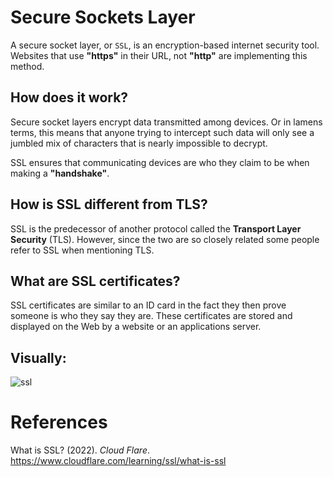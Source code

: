 # Secure Sockets Layer

A secure socket layer, or <code>SSL</code>, is an encryption-based internet security tool. Websites that use **"https"** in their URL, not **"http"** are implementing this method. 

## How does it work? 
Secure socket layers encrypt data transmitted among devices. Or in lamens terms, this means 
that anyone trying to intercept such data will only see a jumbled mix of characters that is nearly 
impossible to decrypt. 

SSL ensures that communicating devices are who they claim to be when making a **"handshake"**. 


## How is SSL different from TLS? 
SSL is the predecessor of another protocol called the **Transport Layer Security** (TLS). However, since 
the two are so closely related some people refer to SSL when mentioning TLS. 

## What are SSL certificates? 
SSL certificates are similar to an ID card in the fact they then prove someone is who they say they are. These certificates 
are stored and displayed on the Web by a website or an applications server. 

## Visually: 
![ssl](https://user-images.githubusercontent.com/109105989/205822722-e337327f-425e-4ad7-aa90-3dd5fa5862df.png)


# References 
What is SSL? (2022). *Cloud Flare*. <https://www.cloudflare.com/learning/ssl/what-is-ssl> 
